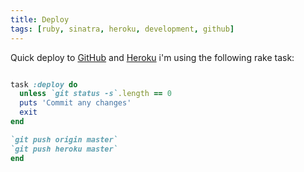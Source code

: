 ```yaml
---
title: Deploy
tags: [ruby, sinatra, heroku, development, github]
---
```


Quick deploy to [GitHub](http://www.github.com) and [Heroku](http://www.heroku.com) i'm using the following rake task:

``` ruby

task :deploy do
  unless `git status -s`.length == 0
  puts 'Commit any changes'
  exit
end

`git push origin master`
`git push heroku master`
end

